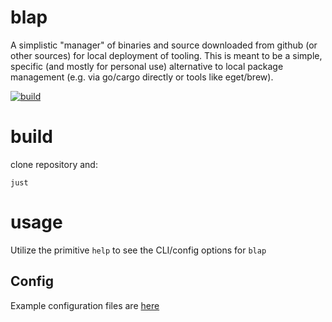 blap
===

A simplistic "manager" of binaries and source downloaded from github (or other sources)
for local deployment of tooling. This is meant to be a simple, specific (and mostly for personal use) alternative
to local package management (e.g. via go/cargo directly or tools like
eget/brew).

[![build](https://github.com/seanenck/blap/actions/workflows/build.yml/badge.svg)](https://github.com/seanenck/blap/actions/workflows/build.yml)

# build

clone repository and:
```
just
```

# usage

Utilize the primitive `help` to see the CLI/config options for `blap`

## Config

Example configuration files are [here](internal/processing/examples)
